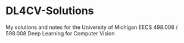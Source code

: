 # DL4CV-Solutions
My solutions and notes for the University of Michigan EECS 498.008 / 598.008 Deep Learning for Computer Vision
